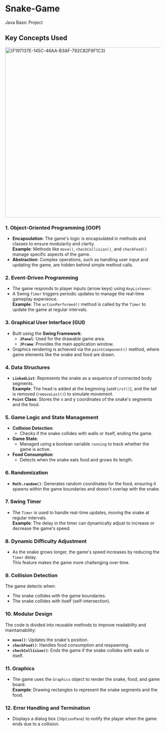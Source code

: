 # Snake-Game
Java Basic Project

## Key Concepts Used

<img width="548" alt="{F197137E-145C-46AA-B3AF-792C82F6F1C3}" src="https://github.com/user-attachments/assets/35583e0d-d1a0-4e79-baea-f96b421c91cd">

### 1. Object-Oriented Programming (OOP)
- **Encapsulation**: The game's logic is encapsulated in methods and classes to ensure modularity and clarity.  
  **Example**: Methods like `move()`, `checkCollision()`, and `checkFood()` manage specific aspects of the game.
- **Abstraction**: Complex operations, such as handling user input and updating the game, are hidden behind simple method calls.

### 2. Event-Driven Programming
- The game responds to player inputs (arrow keys) using `KeyListener`.
- A Swing `Timer` triggers periodic updates to manage the real-time gameplay experience.  
  **Example**: The `actionPerformed()` method is called by the `Timer` to update the game at regular intervals.

### 3. Graphical User Interface (GUI)
- Built using the **Swing Framework**:
  - **`JPanel`**: Used for the drawable game area.
  - **`JFrame`**: Provides the main application window.
- Graphics rendering is achieved via the `paintComponent()` method, where game elements like the snake and food are drawn.

### 4. Data Structures
- **`LinkedList`**: Represents the snake as a sequence of connected body segments.  
  **Example**: The head is added at the beginning (`addFirst()`), and the tail is removed (`removeLast()`) to simulate movement.
- **`Point` Class**: Stores the x and y coordinates of the snake's segments and the food.

### 5. Game Logic and State Management
- **Collision Detection**:
  - Checks if the snake collides with walls or itself, ending the game.
- **Game State**:
  - Managed using a boolean variable `running` to track whether the game is active.
- **Food Consumption**:
  - Detects when the snake eats food and grows its length.

### 6. Randomization
- **`Math.random()`**: Generates random coordinates for the food, ensuring it spawns within the game boundaries and doesn't overlap with the snake.

### 7. Swing Timer
- The `Timer` is used to handle real-time updates, moving the snake at regular intervals.  
  **Example**: The delay in the timer can dynamically adjust to increase or decrease the game's speed.

### 8. Dynamic Difficulty Adjustment
- As the snake grows longer, the game's speed increases by reducing the `Timer` delay.  
  This feature makes the game more challenging over time.

### 9. Collision Detection
The game detects when:
- The snake collides with the game boundaries.
- The snake collides with itself (self-intersection).

### 10. Modular Design
The code is divided into reusable methods to improve readability and maintainability:
- **`move()`**: Updates the snake's position.
- **`checkFood()`**: Handles food consumption and respawning.
- **`checkCollision()`**: Ends the game if the snake collides with walls or itself.

### 11. Graphics
- The game uses the `Graphics` object to render the snake, food, and game board.  
  **Example**: Drawing rectangles to represent the snake segments and the food.

### 12. Error Handling and Termination
- Displays a dialog box (`JOptionPane`) to notify the player when the game ends due to a collision.


